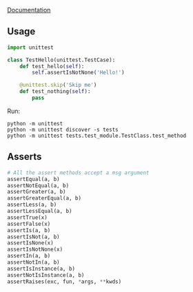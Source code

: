 ---
---

[Documentation](https://docs.python.org/3/library/unittest.html)

## Usage

```python
import unittest

class TestHello(unittest.TestCase):
    def test_hello(self):
        self.assertIsNotNone('Hello!')

    @unittest.skip('Skip me')
    def test_nothing(self):
        pass
```

Run:

```shell
python -m unittest
python -m unittest discover -s tests
python -m unittest tests.test_module.TestClass.test_method
```

## Asserts

```python
# All the assert methods accept a msg argument
assertEqual(a, b)
assertNotEqual(a, b)
assertGreater(a, b)
assertGreaterEqual(a, b)
assertLess(a, b)
assertLessEqual(a, b)
assertTrue(x)
assertFalse(x)
assertIs(a, b)
assertIsNot(a, b)
assertIsNone(x)
assertIsNotNone(x)
assertIn(a, b)
assertNotIn(a, b)
assertIsInstance(a, b)
assertNotIsInstance(a, b)
assertRaises(exc, fun, *args, **kwds)
```
